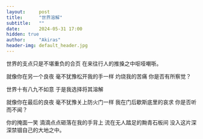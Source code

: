 ```yaml
---
layout:     post
title:      "世界溶解"
subtitle:   ""
date:       2024-05-31 17:00
hidden: true
author:     "Akiras"
header-img: default_header.jpg
---
```


世界的支点只是不堪重负的合页
在来往行人的推搡之中呕哑嘲哳。

就像你在另一个良夜
毫不犹豫松开我的手一样
灼烧我的苦痛
你是否有所察觉？

世界十有八九不如意
于是我选择将其溶解

就像你在最后的良夜
毫不犹豫关上防火门一样
我在门后歇斯底里的哀求
你是否听而不闻？

你的掩面一笑
滴滴点点砸落在我的手背上
流在无人踏足的黝青石板间
没入这片深深禁锢自己的大地之中。

